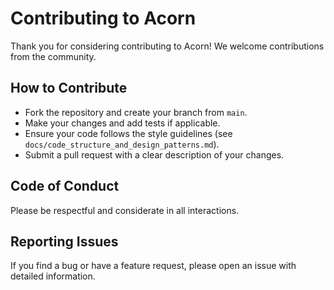 # Contributing to Acorn

Thank you for considering contributing to Acorn! We welcome contributions from the community.

## How to Contribute

- Fork the repository and create your branch from `main`.
- Make your changes and add tests if applicable.
- Ensure your code follows the style guidelines (see `docs/code_structure_and_design_patterns.md`).
- Submit a pull request with a clear description of your changes.

## Code of Conduct

Please be respectful and considerate in all interactions.

## Reporting Issues

If you find a bug or have a feature request, please open an issue with detailed information.

